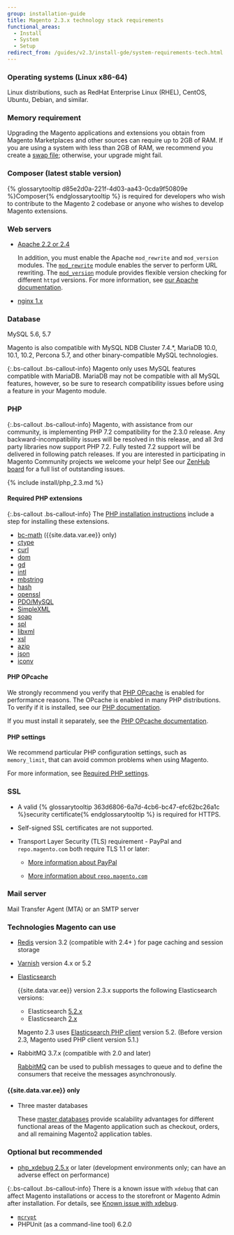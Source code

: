 ```yaml
---
group: installation-guide
title: Magento 2.3.x technology stack requirements
functional_areas:
  - Install
  - System
  - Setup
redirect_from: /guides/v2.3/install-gde/system-requirements-tech.html
---
```


### Operating systems (Linux x86-64)

Linux distributions, such as RedHat Enterprise Linux (RHEL), CentOS, Ubuntu, Debian, and similar.

### Memory requirement

Upgrading the Magento applications and extensions you obtain from Magento Marketplaces and other sources can require up to 2GB of RAM. If you are using a system with less than 2GB of RAM, we recommend you create a [swap file]({{page.baseurl}}/system-update-upgrade/troubleshoot/out-of-memory.html); otherwise, your upgrade might fail.

### Composer (latest stable version)

{% glossarytooltip d85e2d0a-221f-4d03-aa43-0cda9f50809e %}Composer{% endglossarytooltip %} is required for developers who wish to contribute to the Magento 2 codebase or anyone who wishes to develop Magento extensions.

### Web servers

* [Apache 2.2 or 2.4](http://httpd.apache.org/download.cgi)

  In addition, you must enable the Apache `mod_rewrite` and `mod_version` modules. The [`mod_rewrite`](https://httpd.apache.org/docs/2.4/mod/mod_rewrite.html) module enables the server to perform URL rewriting. The [`mod_version`](https://httpd.apache.org/docs/2.4/mod/mod_version.html) module provides flexible version checking for different `httpd` versions. For more information, see [our Apache documentation]({{page.baseurl}}/install/getting-started/apache.html).

* [nginx 1.x](https://nginx.org/en/download.html)

### Database

MySQL 5.6, 5.7

Magento is also compatible with MySQL NDB Cluster 7.4.\*, MariaDB 10.0, 10.1, 10.2, Percona 5.7, and other binary-compatible MySQL technologies.

{:.bs-callout .bs-callout-info}
Magento only uses MySQL features compatible with MariaDB. MariaDB may not be compatible with all MySQL features, however, so be sure to research compatibility issues before using a feature in your Magento module.

### PHP

{:.bs-callout .bs-callout-info}
Magento, with assistance from our community, is implementing PHP 7.2 compatibility for the 2.3.0 release. Any backward-incompatibility issues will be resolved in this release, and all 3rd party libraries now support PHP 7.2. Fully tested 7.2 support will be delivered in following patch releases. If you are interested in participating in Magento Community projects we welcome your help! See our [ZenHub board](https://app.zenhub.com/workspace/o/magento-engcom/php-7.2-support/boards?repos=116423356,116426364,115111902) for a full list of outstanding issues.

{% include install/php_2.3.md %}

#### Required PHP extensions

{:.bs-callout .bs-callout-info}
The [PHP installation instructions](prereq/php-centos-ubuntu.html) include a step for installing these extensions.

* [bc-math](http://php.net/manual/en/book.bc.php) ({{site.data.var.ee}} only)
* [ctype](http://php.net/manual/en/book.ctype.php)
* [curl](http://php.net/manual/en/book.curl.php)
* [dom](http://php.net/manual/en/book.dom.php)
* [gd](http://php.net/manual/en/book.image.php)
* [intl](http://php.net/manual/en/book.intl.php)
* [mbstring](http://php.net/manual/en/book.mbstring.php)
* [hash](http://php.net/manual/en/book.hash.php)
* [openssl](http://php.net/manual/en/book.openssl.php)
* [PDO/MySQL](http://php.net/manual/en/ref.pdo-mysql.php)
* [SimpleXML](http://php.net/manual/en/book.simplexml.php)
* [soap](http://php.net/manual/en/book.soap.php)
* [spl](http://php.net/manual/en/book.spl.php)
* [libxml](http://php.net/manual/en/book.libxml.php)
* [xsl](http://php.net/manual/en/book.xsl.php)
* [azip](http://php.net/manual/en/book.zip.php)
* [json](http://php.net/manual/en/book.json.php)
* [iconv](http://php.net/manual/en/book.iconv.php)

#### PHP OPcache

We strongly recommend you verify that  [PHP OPcache](http://php.net/manual/en/intro.opcache.php) is enabled for performance reasons. The OPcache is enabled in many PHP distributions. To verify if it is installed, see our [PHP documentation](prereq/php-centos-ubuntu.html).

If you must install it separately, see the [PHP OPcache documentation](http://php.net/manual/en/opcache.setup.php).

#### PHP settings

We recommend particular PHP configuration settings, such as `memory_limit`, that can avoid common problems when using Magento.

For more information, see [Required PHP settings]({{page.baseurl}}/install/getting-started/php/settings.html).

### SSL

* A valid {% glossarytooltip 363d6806-6a7d-4cb6-bc47-efc62bc26a1c %}security certificate{% endglossarytooltip %} is required for HTTPS.
* Self-signed SSL certificates are not supported.
* Transport Layer Security (TLS) requirement - PayPal and `repo.magento.com` both require TLS 1.1 or later:

  * [More information about PayPal]({{page.baseurl}}/install/getting-started/system-requirements/paypal-tls.html)

  * [More information about `repo.magento.com`]({{site.baseurl}}/guides/v2.1/release-notes/tech_bull_tls-repo.html)

### Mail server

Mail Transfer Agent (MTA) or an SMTP server

### Technologies Magento can use

* [Redis]({{page.baseurl}}/configure/caching/redis.html) version 3.2 (compatible with 2.4+ ) for page caching and session storage
* [Varnish]({{page.baseurl}}/configure/caching/varnish.html) version 4.x or 5.2

* [Elasticsearch]({{page.baseurl}}/configure/search/elastic-search.html)

  {{site.data.var.ee}} version 2.3.x supports the following Elasticsearch versions:

  * Elasticsearch [5.2.x](https://www.elastic.co/downloads/past-releases/elasticsearch-5-2-2)
  * Elasticsearch [2.x](https://www.elastic.co/downloads/past-releases/elasticsearch-2-4-5)

  Magento 2.3 uses [Elasticsearch PHP client](https://github.com/elastic/elasticsearch-php) version 5.2. (Before version 2.3, Magento used PHP client version 5.1.)

* RabbitMQ 3.7.x (compatible with 2.0 and later)

  [RabbitMQ]({{page.baseurl}}/configure/message-queues.html) can be used to publish messages to queue and to define the consumers that receive the messages asynchronously.

#### {{site.data.var.ee}} only

* Three master databases

  These [master databases]({{page.baseurl}}/configure/database/split-database-performance.html) provide scalability advantages for different functional areas of the Magento application such as checkout, orders, and all remaining Magento2 application tables.

### Optional but recommended

* [php_xdebug 2.5.x](http://xdebug.org/download.php) or later (development environments only; can have an adverse effect on performance)

{:.bs-callout .bs-callout-info}
There is a known issue with `xdebug` that can affect Magento installations or access to the storefront or Magento Admin after installation. For details, see [Known issue with xdebug]({{page.baseurl}}/install/troubleshooting/other/known-issues.html#known-devbeta-xdebug).

* [`mcrypt`](http://php.net/manual/en/book.mcrypt.php)
* PHPUnit (as a command-line tool) 6.2.0

